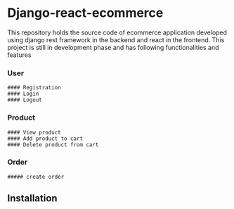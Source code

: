 # Django-react-ecommerce

This repository holds the source code of ecommerce application developed using django rest framework in the backend and react in the frontend. This project is still in development phase and has following functionalities and features

### User
    #### Registration
    #### Login
    #### Logout

### Product
    #### View product
    #### Add product to cart
    #### Delete product from cart

### Order
    ##### create order

## Installation

